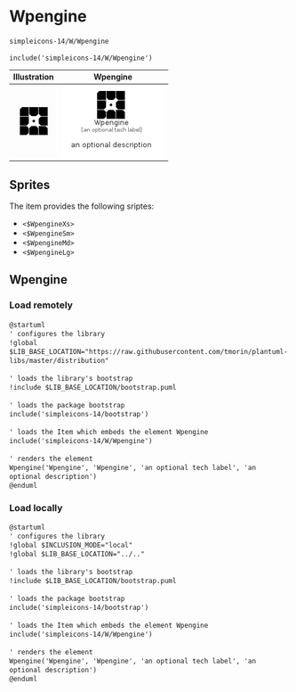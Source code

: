 # Wpengine


```text
simpleicons-14/W/Wpengine
```

```text
include('simpleicons-14/W/Wpengine')
```



| Illustration | Wpengine |
| :---: | :---: |
| ![illustration for Illustration](../../simpleicons-14/W/Wpengine.png) | ![illustration for Wpengine](../../simpleicons-14/W/Wpengine.Local.png) |



## Sprites
The item provides the following sriptes:

- `<$WpengineXs>`
- `<$WpengineSm>`
- `<$WpengineMd>`
- `<$WpengineLg>`





## Wpengine

### Load remotely
```plantuml
@startuml
' configures the library
!global $LIB_BASE_LOCATION="https://raw.githubusercontent.com/tmorin/plantuml-libs/master/distribution"

' loads the library's bootstrap
!include $LIB_BASE_LOCATION/bootstrap.puml

' loads the package bootstrap
include('simpleicons-14/bootstrap')

' loads the Item which embeds the element Wpengine
include('simpleicons-14/W/Wpengine')

' renders the element
Wpengine('Wpengine', 'Wpengine', 'an optional tech label', 'an optional description')
@enduml
```

### Load locally
```plantuml
@startuml
' configures the library
!global $INCLUSION_MODE="local"
!global $LIB_BASE_LOCATION="../.."

' loads the library's bootstrap
!include $LIB_BASE_LOCATION/bootstrap.puml

' loads the package bootstrap
include('simpleicons-14/bootstrap')

' loads the Item which embeds the element Wpengine
include('simpleicons-14/W/Wpengine')

' renders the element
Wpengine('Wpengine', 'Wpengine', 'an optional tech label', 'an optional description')
@enduml
```

